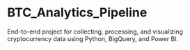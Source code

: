 # BTC_Analytics_Pipeline
End-to-end project for collecting, processing, and visualizing cryptocurrency data using Python, BigQuery, and Power BI.
